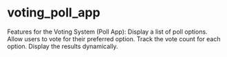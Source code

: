 # voting_poll_app
Features for the Voting System (Poll App):
Display a list of poll options.
Allow users to vote for their preferred option.
Track the vote count for each option.
Display the results dynamically.

